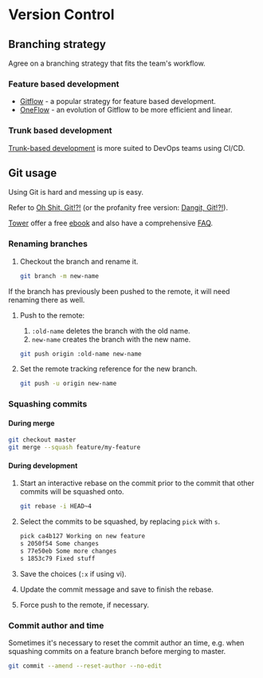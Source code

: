 # Version Control

## Branching strategy

Agree on a branching strategy that fits the team's workflow.

### Feature based development

* [Gitflow](https://www.atlassian.com/git/tutorials/comparing-workflows/gitflow-workflow) - a popular strategy for feature based development.
* [OneFlow](https://www.endoflineblog.com/oneflow-a-git-branching-model-and-workflow) - an evolution of Gitflow to be more efficient and linear.

### Trunk based development

[Trunk-based development](https://www.atlassian.com/continuous-delivery/continuous-integration/trunk-based-development) is more suited to DevOps teams using CI/CD.

## Git usage

Using Git is hard and messing up is easy.

Refer to [Oh Shit, Git!?!](https://ohshitgit.com) (or the profanity free version: [Dangit, Git!?!](https://dangitgit.com)).

[Tower](https://www.git-tower.com) offer a free [ebook](https://www.git-tower.com/learn/git/ebook) and also have a comprehensive [FAQ](https://www.git-tower.com/learn/git/faq).

### Renaming branches

1. Checkout the branch and rename it.

   ```sh
   git branch -m new-name
   ```

If the branch has previously been pushed to the remote, it will need renaming there as well.

1. Push to the remote:
   1. `:old-name` deletes the branch with the old name.
   1. `new-name` creates the branch with the new name.

   ```sh
   git push origin :old-name new-name
   ```

1. Set the remote tracking reference for the new branch.

   ```sh
   git push -u origin new-name
   ```

### Squashing commits

#### During merge

```sh
git checkout master
git merge --squash feature/my-feature
```

#### During development

1. Start an interactive rebase on the commit prior to the commit that other commits will be squashed onto.

   ```sh
   git rebase -i HEAD~4
   ```

1. Select the commits to be squashed, by replacing `pick` with `s`.

   ```sh
   pick ca4b127 Working on new feature
   s 2050f54 Some changes
   s 77e50eb Some more changes
   s 1853c79 Fixed stuff
   ```

1. Save the choices (`:x` if using vi).
1. Update the commit message and save to finish the rebase.
1. Force push to the remote, if necessary.

### Commit author and time

Sometimes it's necessary to reset the commit author an time, e.g. when squashing commits on a feature branch before merging to master.

```sh
git commit --amend --reset-author --no-edit
```
